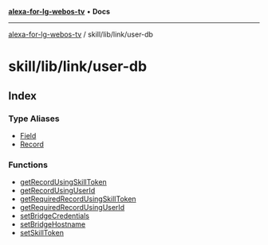 [**alexa-for-lg-webos-tv**](../../../../README.md) • **Docs**

***

[alexa-for-lg-webos-tv](../../../../modules.md) / skill/lib/link/user-db

# skill/lib/link/user-db

## Index

### Type Aliases

- [Field](type-aliases/Field.md)
- [Record](type-aliases/Record.md)

### Functions

- [getRecordUsingSkillToken](functions/getRecordUsingSkillToken.md)
- [getRecordUsingUserId](functions/getRecordUsingUserId.md)
- [getRequiredRecordUsingSkillToken](functions/getRequiredRecordUsingSkillToken.md)
- [getRequiredRecordUsingUserId](functions/getRequiredRecordUsingUserId.md)
- [setBridgeCredentials](functions/setBridgeCredentials.md)
- [setBridgeHostname](functions/setBridgeHostname.md)
- [setSkillToken](functions/setSkillToken.md)
